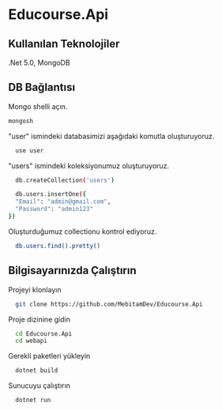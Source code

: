 
# Educourse.Api



## Kullanılan Teknolojiler

.Net 5.0, MongoDB

  
## DB Bağlantısı 

Mongo shelli açın.

```bash 
mongosh
```
    
"user" ismindeki databasimizi aşağıdaki komutla oluşturuyoruz.

```bash 
  use user
```
"users" ismindeki koleksiyonumuz oluşturuyoruz.

```bash 
  db.createCollection('users')
```

    
```bash 
  db.users.insertOne({
  "Email": "admin@gmail.com",
  "Password": "admin123"
})
```
    
Oluşturduğumuz collectionu kontrol ediyoruz.
```bash 
  db.users.find().pretty()
```
    
## Bilgisayarınızda Çalıştırın

Projeyi klonlayın

```bash
  git clone https://github.com/MebitamDev/Educourse.Api
```

Proje dizinine gidin

```bash
  cd Educourse.Api
  cd webapi
```

Gerekli paketleri yükleyin

```bash
  dotnet build
```

Sunucuyu çalıştırın

```bash
  dotnet run
```

  
